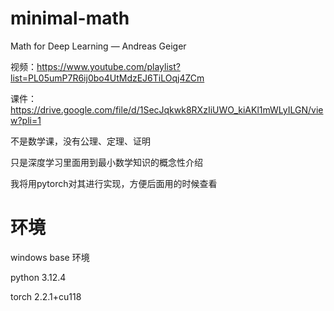# minimal-math

Math for Deep Learning — Andreas Geiger

视频：https://www.youtube.com/playlist?list=PL05umP7R6ij0bo4UtMdzEJ6TiLOqj4ZCm 

课件：https://drive.google.com/file/d/1SecJqkwk8RXzIiUWO_kiAKl1mWLyILGN/view?pli=1

不是数学课，没有公理、定理、证明

只是深度学习里面用到最小数学知识的概念性介绍

我将用pytorch对其进行实现，方便后面用的时候查看

# 环境

windows base 环境

python 3.12.4

torch 2.2.1+cu118


